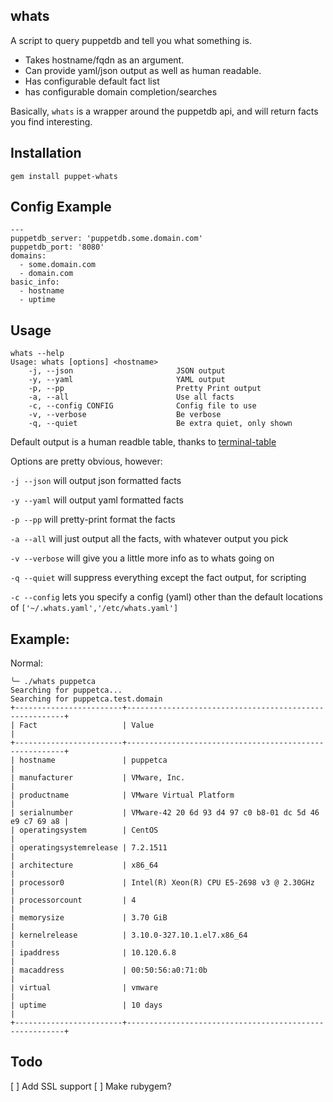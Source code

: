 whats
-----

A script to query puppetdb and tell you what something is.

* Takes hostname/fqdn as an argument.
* Can provide yaml/json output as well as human readable.
* Has configurable default fact list
* has configurable domain completion/searches

Basically, `whats` is a wrapper around the puppetdb api, and will return facts you find interesting.

Installation
------------
```
gem install puppet-whats
```

Config Example
--------------

```
---
puppetdb_server: 'puppetdb.some.domain.com'
puppetdb_port: '8080'
domains:
  - some.domain.com
  - domain.com
basic_info:
  - hostname
  - uptime
```

Usage
-----

```
whats --help
Usage: whats [options] <hostname>
    -j, --json                       JSON output
    -y, --yaml                       YAML output
    -p, --pp                         Pretty Print output
    -a, --all                        Use all facts
    -c, --config CONFIG              Config file to use
    -v, --verbose                    Be verbose
    -q, --quiet                      Be extra quiet, only shown
```
Default output is a human readble table, thanks to [terminal-table](https://github.com/tj/terminal-table)

Options are pretty obvious, however:

`-j --json` will output json formatted facts

`-y --yaml` will output yaml formatted facts

`-p --pp` will pretty-print format the facts

`-a --all` will just output all the facts, with whatever output you pick

`-v --verbose` will give you a little more info as to whats going on

`-q --quiet` will suppress everything except the fact output, for scripting

`-c --config` lets you specify a config (yaml) other than the default locations of `['~/.whats.yaml','/etc/whats.yaml']`

Example:
--------
Normal:
```
╰─ ./whats puppetca
Searching for puppetca...
Searching for puppetca.test.domain
+------------------------+--------------------------------------------------------+
| Fact                   | Value                                                  |
+------------------------+--------------------------------------------------------+
| hostname               | puppetca                                               |
| manufacturer           | VMware, Inc.                                           |
| productname            | VMware Virtual Platform                                |
| serialnumber           | VMware-42 20 6d 93 d4 97 c0 b8-01 dc 5d 46 e9 c7 69 a8 |
| operatingsystem        | CentOS                                                 |
| operatingsystemrelease | 7.2.1511                                               |
| architecture           | x86_64                                                 |
| processor0             | Intel(R) Xeon(R) CPU E5-2698 v3 @ 2.30GHz              |
| processorcount         | 4                                                      |
| memorysize             | 3.70 GiB                                               |
| kernelrelease          | 3.10.0-327.10.1.el7.x86_64                             |
| ipaddress              | 10.120.6.8                                             |
| macaddress             | 00:50:56:a0:71:0b                                      |
| virtual                | vmware                                                 |
| uptime                 | 10 days                                                |
+------------------------+--------------------------------------------------------+
```

Todo
----

[ ] Add SSL support
[ ] Make rubygem?
